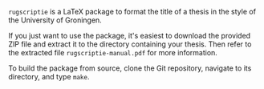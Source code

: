 `rugscriptie` is a LaTeX package to format the title of a thesis in the style of the University of Groningen.

If you just want to use the package, it's easiest to download the provided ZIP file and extract it to the directory containing your thesis. Then refer to the extracted file `rugscriptie-manual.pdf` for more information.

To build the package from source, clone the Git repository, navigate to its directory, and type `make`.

